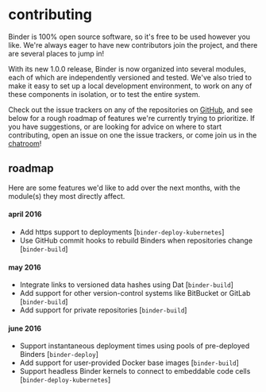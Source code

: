 # contributing

Binder is 100% open source software, so it's free to be used however you like. We're always eager to have new contributors join the project, and there are several places to jump in! 

With its new 1.0.0 release, Binder is now organized into several modules, each of which are independently versioned and tested. We've also tried to make it easy to set up a local development environment, to work on any of these components in isolation, or to test the entire system.

Check out the issue trackers on any of the repositories on [GitHub](https://github.com/binder-project), and see below for a rough roadmap of features we're currently trying to prioritize. If you have suggestions, or are looking for advice on where to start contributing, open an issue on one the issue trackers, or come join us in the
[chatroom](https://gitter.im/binder-project/binder)!

## roadmap

Here are some features we'd like to add over the next months, with the module(s) they most directly affect.

#### april 2016

 - Add https support to deployments [`binder-deploy-kubernetes`]
 - Use GitHub commit hooks to rebuild Binders when repositories change [`binder-build`]

#### may 2016

 - Integrate links to versioned data hashes using Dat [`binder-build`]
 - Add support for other version-control systems like BitBucket or GitLab [`binder-build`]
 - Add support for private repositories [`binder-build`]

#### june 2016

 - Support instantaneous deployment times using pools of pre-deployed Binders [`binder-deploy`]
 - Add support for user-provided Docker base images [`binder-build`]
 - Support headless Binder kernels to connect to embeddable code cells [`binder-deploy-kubernetes`]
